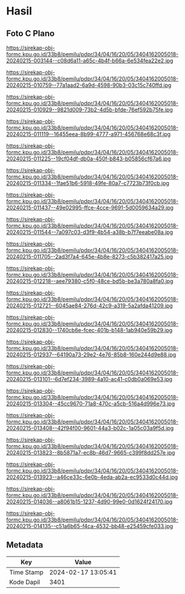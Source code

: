 # Hasil

## Foto C Plano

https://sirekap-obj-formc.kpu.go.id/33b8/pemilu/pdpr/34/04/16/20/05/3404162005018-20240215-003144--c08d6a11-a65c-4b4f-b66a-6e534fea22e2.jpg

https://sirekap-obj-formc.kpu.go.id/33b8/pemilu/pdpr/34/04/16/20/05/3404162005018-20240215-010759--77a1aad2-6a9d-4598-90b3-03c15c740ffd.jpg

https://sirekap-obj-formc.kpu.go.id/33b8/pemilu/pdpr/34/04/16/20/05/3404162005018-20240215-010929--9821d009-73b2-4d5b-bfde-76ef592b75fe.jpg

https://sirekap-obj-formc.kpu.go.id/33b8/pemilu/pdpr/34/04/16/20/05/3404162005018-20240215-011119--16455eea-8b99-4777-a971-456768e68c3f.jpg

https://sirekap-obj-formc.kpu.go.id/33b8/pemilu/pdpr/34/04/16/20/05/3404162005018-20240215-011225--19cf04df-db0a-450f-b843-b05856cf67a6.jpg

https://sirekap-obj-formc.kpu.go.id/33b8/pemilu/pdpr/34/04/16/20/05/3404162005018-20240215-011334--1fae51b6-5918-49fe-80a7-c7723b73f0cb.jpg

https://sirekap-obj-formc.kpu.go.id/33b8/pemilu/pdpr/34/04/16/20/05/3404162005018-20240215-011437--49e02995-ffce-4cce-9691-5d0059634a29.jpg

https://sirekap-obj-formc.kpu.go.id/33b8/pemilu/pdpr/34/04/16/20/05/3404162005018-20240215-011544--7a097c03-d3f9-4b54-a38b-b7f7eeabe08a.jpg

https://sirekap-obj-formc.kpu.go.id/33b8/pemilu/pdpr/34/04/16/20/05/3404162005018-20240215-011705--2ad3f7a4-645e-4b8e-8273-c5b382417a25.jpg

https://sirekap-obj-formc.kpu.go.id/33b8/pemilu/pdpr/34/04/16/20/05/3404162005018-20240215-012218--aee79380-c5f0-48ce-bd5b-be3a780a8fa0.jpg

https://sirekap-obj-formc.kpu.go.id/33b8/pemilu/pdpr/34/04/16/20/05/3404162005018-20240215-012721--6045ae84-276d-42c9-a319-5a2afda41209.jpg

https://sirekap-obj-formc.kpu.go.id/33b8/pemilu/pdpr/34/04/16/20/05/3404162005018-20240215-012830--1740cb6e-fcec-401b-b148-1ab940e59b29.jpg

https://sirekap-obj-formc.kpu.go.id/33b8/pemilu/pdpr/34/04/16/20/05/3404162005018-20240215-012937--64190a73-29e2-4e76-85b8-160e244d9e88.jpg

https://sirekap-obj-formc.kpu.go.id/33b8/pemilu/pdpr/34/04/16/20/05/3404162005018-20240215-013101--6d7ef234-3989-4a10-ac41-c0db0a069e53.jpg

https://sirekap-obj-formc.kpu.go.id/33b8/pemilu/pdpr/34/04/16/20/05/3404162005018-20240215-013304--45cc9670-71a8-470c-a5cb-516a4d996e73.jpg

https://sirekap-obj-formc.kpu.go.id/33b8/pemilu/pdpr/34/04/16/20/05/3404162005018-20240215-013408--42f94f00-9601-44a3-b02c-1a05c03a9f5d.jpg

https://sirekap-obj-formc.kpu.go.id/33b8/pemilu/pdpr/34/04/16/20/05/3404162005018-20240215-013823--8b5871a7-ec8b-46d7-9665-c399f8dd257e.jpg

https://sirekap-obj-formc.kpu.go.id/33b8/pemilu/pdpr/34/04/16/20/05/3404162005018-20240215-013923--a46ce33c-6e0b-4eda-ab2a-ec9533d0c44d.jpg

https://sirekap-obj-formc.kpu.go.id/33b8/pemilu/pdpr/34/04/16/20/05/3404162005018-20240215-014036--a8061b15-1237-4d90-99e0-0d1624f24170.jpg

https://sirekap-obj-formc.kpu.go.id/33b8/pemilu/pdpr/34/04/16/20/05/3404162005018-20240215-014135--c51a6b65-f4ca-4532-bb48-e25459cfe033.jpg


## Metadata

| Key        | Value               |
| ---------- | ------------------- |
| Time Stamp | 2024-02-17 13:05:41 |
| Kode Dapil | 3401                |



